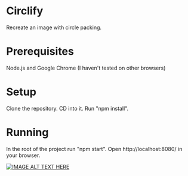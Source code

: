 # Circlify
Recreate an image with circle packing.

# Prerequisites
Node.js and Google Chrome (I haven't tested on other browsers)

# Setup
Clone the repository. CD into it. Run "npm install".

# Running
In the root of the project run "npm start". Open http://localhost:8080/ in your browser.

[![IMAGE ALT TEXT HERE](https://img.youtube.com/vi/SARyudS9F4M/0.jpg)](https://www.youtube.com/watch?v=SARyudS9F4M)
